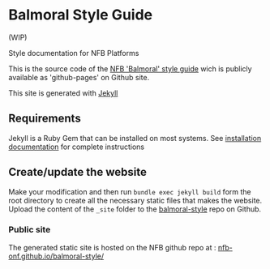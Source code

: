 # Balmoral Style Guide

(WIP)

Style documentation for NFB Platforms

This is the source code of the [NFB 'Balmoral' style guide](https://nfb-onf.github.io/balmoral-style/) wich is publicly available as 'github-pages' on Github site. 

This site is generated with [Jekyll](https://jekyllrb.com/)

## Requirements

Jekyll is a Ruby Gem that can be installed on most systems. See [installation documentation](https://jekyllrb.com/docs/installation/) for complete instructions

## Create/update the website

Make your modification and then run `bundle exec jekyll build` form the root directory to create all the necessary static files that makes the website.
Upload the content of the `_site` folder to the [balmoral-style](https://github.com/nfb-onf/balmoral-style) repo on Github.

### Public site

The generated static site is hosted on the NFB github repo at : [nfb-onf.github.io/balmoral-style/](https://nfb-onf.github.io/balmoral-style/)